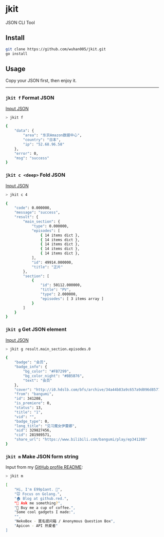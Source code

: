 # jkit

JSON CLI Tool

## Install

```bash
git clone https://github.com/wuhan005/jkit.git
go install
```

## Usage

Copy your JSON first, then enjoy it.

------

### `jkit f` Format JSON

[Input JSON](https://i.apicon.cn/chunzhen/?ip=52.68.96.58)

```bash
> jkit f

{
    "data": {
        "area": "东京Amazon数据中心",
        "country": "日本",
        "ip": "52.68.96.58"
    },
    "error": 0,
    "msg": "success"
}
```

### `jkit c <deep>` Fold JSON

[Input JSON](https://api.bilibili.com/pgc/web/season/section?season_id=34412)

```bash
> jkit c 4

{
    "code": 0.000000,
    "message": "success",
    "result": {
        "main_section": {
            "type": 0.000000,
            "episodes": [
                { 14 items dict },
                { 14 items dict },
                { 14 items dict },
                { 14 items dict },
                { 14 items dict },
            ],
            "id": 49914.000000,
            "title": "正片"
        },
        "section": [
            {
                "id": 50112.000000,
                "title": "PV",
                "type": 2.000000,
                "episodes": [ 3 items array ]
            }
        ]
    }
}
```

### `jkit g` Get JSON element

[Input JSON](https://api.bilibili.com/pgc/web/season/section?season_id=34412)

```bash
> jkit g result.main_section.episodes.0

{
    "badge": "会员",
    "badge_info": {
        "bg_color": "#FB7299",
        "bg_color_night": "#BB5B76",
        "text": "会员"
    },
    "cover": "http://i0.hdslb.com/bfs/archive/34a44b83a9c657a9d096d85771334f545e32dd17.jpg",
    "from": "bangumi",
    "id": 341208,
    "is_premiere": 0,
    "status": 13,
    "title": "1",
    "vid": "",
    "badge_type": 0,
    "long_title": "见习魔女伊蕾娜",
    "aid": 329827456,
    "cid": 281989571,
    "share_url": "https://www.bilibili.com/bangumi/play/ep341208"
}
```

### `jkit m` Make JSON form string

Input from my [GitHub profile README](https://github.com/wuhan005/wuhan005):

```bash
> jkit m

[
    "Hi, I'm E99p1ant. 🍆",
    "🐭 Focus on Golang.",
    "🏠 Blog at github.red.",
    "💬 Ask me something?",
    "🤤 Buy me a cup of coffee.",
    "Some cool gadgets I made:",
    "",
    "NekoBox - 匿名提问箱 / Anonymous Question Box",
    "Apicon - API 热爱者"
]
```